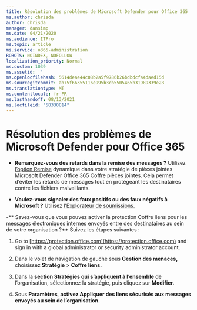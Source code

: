 ```yaml
---
title: Résolution des problèmes de Microsoft Defender pour Office 365
ms.author: chrisda
author: chrisda
manager: dansimp
ms.date: 04/21/2020
ms.audience: ITPro
ms.topic: article
ms.service: o365-administration
ROBOTS: NOINDEX, NOFOLLOW
localization_priority: Normal
ms.custom: 1039
ms.assetid: ''
ms.openlocfilehash: 5614deae44c08b2a5f9786b26bdbdcfa4daed15d
ms.sourcegitcommit: ab75f66355116e995b3cb5505465b31989339e28
ms.translationtype: MT
ms.contentlocale: fr-FR
ms.lasthandoff: 08/13/2021
ms.locfileid: "58330814"
---
```

# <a name="troubleshooting-microsoft-defender-for-office-365"></a>Résolution des problèmes de Microsoft Defender pour Office 365

- **Remarquez-vous des retards dans la remise des messages ?** Utilisez [l’option Remise](https://docs.microsoft.com/microsoft-365/security/office-365-security/dynamic-delivery-and-previewing) dynamique dans votre stratégie de pièces jointes Microsoft Defender Office 365 Coffre pièces jointes. Cela permet d’éviter les retards de messages tout en protégeant les destinataires contre les fichiers malveillants.

- **Voulez-vous signaler des faux positifs ou des faux négatifs à Microsoft ?** Utilisez [l’Explorateur de soumissions.](https://protection.office.com/reportsubmission)

-** Savez-vous que vous pouvez activer la protection Coffre liens pour les messages électroniques internes envoyés entre des destinataires au sein de votre organisation ?** Suivez les étapes suivantes :

  1. Go to [https://protection.office.com](https://protection.office.com) and sign in with a global administrator or security administrator account.

  2. Dans le volet de navigation de gauche sous **Gestion des menaces,** choisissez **Stratégie** \> **Coffre liens.**

  3. Dans la **section Stratégies qui s’appliquent à l’ensemble** de l’organisation, sélectionnez la stratégie, puis cliquez sur **Modifier.**

  4. Sous **Paramètres**, **activez Appliquer des liens sécurisés aux messages envoyés au sein de l’organisation.**
